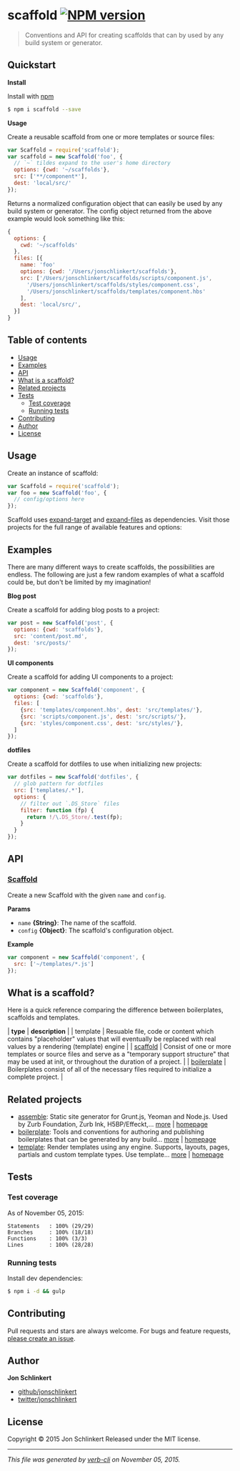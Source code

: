 # scaffold [![NPM version](https://badge.fury.io/js/scaffold.svg)](http://badge.fury.io/js/scaffold)

> Conventions and API for creating scaffolds that can by used by any build system or generator.

## Quickstart

**Install**

Install with [npm](https://www.npmjs.com/)

```sh
$ npm i scaffold --save
```

**Usage**

Create a reusable scaffold from one or more templates or source files:

```js
var Scaffold = require('scaffold');
var scaffold = new Scaffold('foo', {
  // `~` tildes expand to the user's home directory
  options: {cwd: '~/scaffolds'},
  src: ['**/component*'],
  dest: 'local/src/'
});
```

Returns a normalized configuration object that can easily be used by any build system or generator. The config object returned from the above example would look something like this:

```js
{
  options: {
    cwd: '~/scaffolds'
  },
  files: [{
    name: 'foo'
    options: {cwd: '/Users/jonschlinkert/scaffolds'},
    src: ['/Users/jonschlinkert/scaffolds/scripts/component.js',
      '/Users/jonschlinkert/scaffolds/styles/component.css',
      '/Users/jonschlinkert/scaffolds/templates/component.hbs'
    ],
    dest: 'local/src/',
  }]
}
```

## Table of contents

- [Usage](#usage)
- [Examples](#examples)
- [API](#api)
- [What is a scaffold?](#what-is-a-scaffold-)
- [Related projects](#related-projects)
- [Tests](#tests)
  * [Test coverage](#test-coverage)
  * [Running tests](#running-tests)
- [Contributing](#contributing)
- [Author](#author)
- [License](#license)

## Usage

Create an instance of scaffold:

```js
var Scaffold = require('scaffold');
var foo = new Scaffold('foo', {
  // config/options here  
});
```

Scaffold uses [expand-target](https://github.com/jonschlinkert/expand-target) and [expand-files](https://github.com/jonschlinkert/expand-files) as dependencies. Visit those projects for the full range of available features and options:

## Examples

There are many different ways to create scaffolds, the possibilities are endless. The following are just a few random examples of what a scaffold could be, but don't be limited by my imagination!

**Blog post**

Create a scaffold for adding blog posts to a project:

```js
var post = new Scaffold('post', {
  options: {cwd: 'scaffolds'},
  src: 'content/post.md', 
  dest: 'src/posts/'
});
```

**UI components**

Create a scaffold for adding UI components to a project:

```js
var component = new Scaffold('component', {
  options: {cwd: 'scaffolds'},
  files: [
    {src: 'templates/component.hbs', dest: 'src/templates/'},
    {src: 'scripts/component.js', dest: 'src/scripts/'},
    {src: 'styles/component.css', dest: 'src/styles/'},
  ]
});
```

**dotfiles**

Create a scaffold for dotfiles to use when initializing new projects:

```js
var dotfiles = new Scaffold('dotfiles', {
  // glob pattern for dotfiles
  src: ['templates/.*'],
  options: {
    // filter out `.DS_Store` files
    filter: function (fp) {
      return !/\.DS_Store/.test(fp);
    }
  }
});
```

## API

### [Scaffold](index.js#L26)

Create a new Scaffold with the given `name` and `config`.

**Params**

* `name` **{String}**: The name of the scaffold.
* `config` **{Object}**: The scaffold's configuration object.

**Example**

```js
var component = new Scaffold('component', {
  src: ['~/templates/*.js']
});
```

## What is a scaffold?

Here is a quick reference comparing the difference between boilerplates, scaffolds and templates.

| **type** | **description** |
| template | Resuable file, code or content which contains "placeholder" values that will eventually be replaced with real values by a rendering (template) engine |
| [scaffold](#scaffold) | Consist of one or more templates or source files and serve as a "temporary support structure" that may be used at init, or throughout the duration of a project. |
| [boilerplate](https://github.com/boilerplate) | Boilerplates consist of all of the necessary files required to initialize a complete project. |

## Related projects

* [assemble](https://www.npmjs.com/package/assemble): Static site generator for Grunt.js, Yeoman and Node.js. Used by Zurb Foundation, Zurb Ink, H5BP/Effeckt,… [more](https://www.npmjs.com/package/assemble) | [homepage](http://assemble.io)
* [boilerplate](https://www.npmjs.com/package/boilerplate): Tools and conventions for authoring and publishing boilerplates that can be generated by any build… [more](https://www.npmjs.com/package/boilerplate) | [homepage](http://boilerplates.io)
* [template](https://www.npmjs.com/package/template): Render templates using any engine. Supports, layouts, pages, partials and custom template types. Use template… [more](https://www.npmjs.com/package/template) | [homepage](https://github.com/jonschlinkert/template)

## Tests

### Test coverage

As of November 05, 2015:

```
Statements   : 100% (29/29)
Branches     : 100% (18/18)
Functions    : 100% (3/3)
Lines        : 100% (28/28)
```

### Running tests

Install dev dependencies:

```sh
$ npm i -d && gulp
```

## Contributing

Pull requests and stars are always welcome. For bugs and feature requests, [please create an issue](https://github.com/jonschlinkert/scaffold/issues/new).

## Author

**Jon Schlinkert**

+ [github/jonschlinkert](https://github.com/jonschlinkert)
+ [twitter/jonschlinkert](http://twitter.com/jonschlinkert)

## License

Copyright © 2015 Jon Schlinkert
Released under the MIT license.

***

_This file was generated by [verb-cli](https://github.com/assemble/verb-cli) on November 05, 2015._